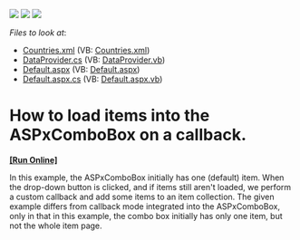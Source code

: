<!-- default badges list -->
![](https://img.shields.io/endpoint?url=https://codecentral.devexpress.com/api/v1/VersionRange/128531810/13.1.4%2B)
[![](https://img.shields.io/badge/Open_in_DevExpress_Support_Center-FF7200?style=flat-square&logo=DevExpress&logoColor=white)](https://supportcenter.devexpress.com/ticket/details/E1426)
[![](https://img.shields.io/badge/📖_How_to_use_DevExpress_Examples-e9f6fc?style=flat-square)](https://docs.devexpress.com/GeneralInformation/403183)
<!-- default badges end -->
<!-- default file list -->
*Files to look at*:

* [Countries.xml](./CS/App_Data/Countries.xml) (VB: [Countries.xml](./VB/App_Data/Countries.xml))
* [DataProvider.cs](./CS/DataProvider.cs) (VB: [DataProvider.vb](./VB/DataProvider.vb))
* [Default.aspx](./CS/Default.aspx) (VB: [Default.aspx](./VB/Default.aspx))
* [Default.aspx.cs](./CS/Default.aspx.cs) (VB: [Default.aspx.vb](./VB/Default.aspx.vb))
<!-- default file list end -->
# How to load items into the ASPxComboBox on a callback.
<!-- run online -->
**[[Run Online]](https://codecentral.devexpress.com/e1426/)**
<!-- run online end -->


<p>In this example, the ASPxComboBox initially has one (default) item. When the drop-down button is clicked, and if items still aren't loaded, we perform a custom callback and add some items to an item collection. The given example differs from callback mode integrated into the ASPxComboBox, only in that in this example, the combo box initially has only one item, but not the whole item page.</p>

<br/>


